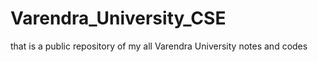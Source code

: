 # Varendra_University_CSE
that is a public repository of my all Varendra University notes and codes
